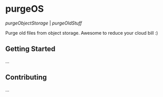 # purgeOS

*purgeObjectStorage* | *purgeOldStuff*

Purge old files from object storage.
Awesome to reduce your cloud bill :)

## Getting Started

...

## Contributing

...
